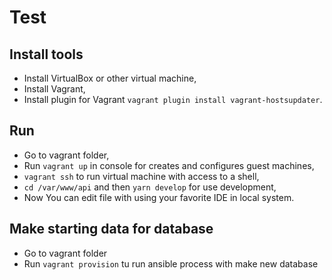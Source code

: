 # Test

## Install tools

- Install VirtualBox or other virtual machine,
- Install Vagrant,
- Install plugin for Vagrant `vagrant plugin install vagrant-hostsupdater`.

## Run

- Go to vagrant folder,
- Run `vagrant up` in console for creates and configures guest machines,
- `vagrant ssh` to run virtual machine with access to a shell,
- `cd /var/www/api` and then `yarn develop` for use development,
- Now You can edit file with using your favorite IDE in local system.

## Make starting data for database

- Go to vagrant folder
- Run `vagrant provision` tu run ansible process with make new database
